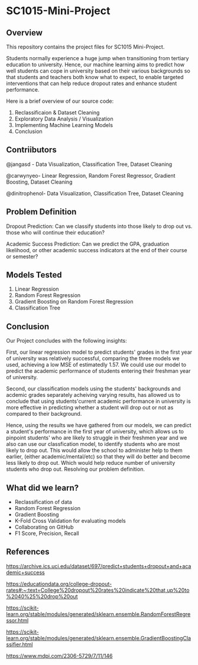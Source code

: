 # SC1015-Mini-Project

## Overview

This repository contains the project files for SC1015 Mini-Project.

Students normally experience a huge jump when transitioning from tertiary education to university. Hence, our machine learning aims to predict how well students can cope in university based on their various backgrounds so that students and teachers both know what to expect, to enable targeted interventions that can help reduce dropout rates and enhance student performance.

Here is a brief overview of our source code:
1. Reclassificaion & Dataset Cleaning
2. Exploratory Data Analysis / Visualization
3. Implementing Machine Learning Models
4. Conclusion

## Contriibutors
@jangasd - Data Visualization, Classification Tree, Dataset Cleaning

@carwynyeo- Linear Regression, Random Forest Regressor, Gradient Boosting, Dataset Cleaning

@dinitrophenol- Data Visualization, Classification Tree, Dataset Cleaning

## Problem Definition
Dropout Prediction: Can we classify students into those likely to drop out vs. those who will continue their education?

Academic Success Prediction: Can we predict the GPA, graduation likelihood, or other academic success indicators at the end of their course or semester?

## Models Tested
1. Linear Regression
2. Random Forest Regression
3. Gradient Boosting on Random Forest Regression
4. Classification Tree

## Conclusion
Our Project concludes with the following insights:

First, our linear regression model to predict students' grades in the first year of university was relatively successful, comparing the three models we used, achieving a low MSE of estimatedly 1.57. We could use our model to predict the academic performance of students entering their freshman year of university.

Second, our classification models using the students' backgrounds and acdemic grades separately acheiving varying results, has allowed us to conclude that using students'current academic performance in university is more effective in predicting whether a student will drop out or not as compared to their background.

Hence, using the results we have gathered from our models, we can predict a student's performance in the first year of university, which allows us to pinpoint students' who are likely to struggle in their freshmen year and we also can use our classfication model, to identify students who are most likely to drop out. This would allow the school to administer help to them earlier, (either academic/mental/etc) so that they will do better and become less likely to drop out. Which would help reduce number of university students who drop out. Resolving our problem definition.

## What did we learn?
* Reclassification of data
* Random Forest Regression
* Gradient Boosting
* K-Fold Cross Validation for evaluating models
* Collaborating on GitHub
* F1 Score, Precision, Recall

## References
https://archive.ics.uci.edu/dataset/697/predict+students+dropout+and+academic+success

https://educationdata.org/college-dropout-rates#:~:text=College%20dropout%20rates%20indicate%20that,up%20to%2040%25%20drop%20out

https://scikit-learn.org/stable/modules/generated/sklearn.ensemble.RandomForestRegressor.html

https://scikit-learn.org/stable/modules/generated/sklearn.ensemble.GradientBoostingClassifier.html

https://www.mdpi.com/2306-5729/7/11/146





